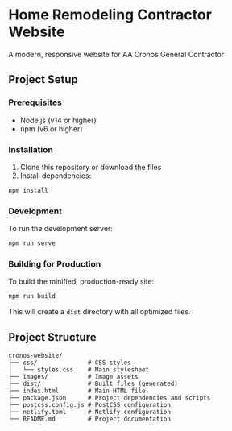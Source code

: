 # Home Remodeling Contractor Website

A modern, responsive website for AA Cronos General Contractor

## Project Setup

### Prerequisites

- Node.js (v14 or higher)
- npm (v6 or higher)

### Installation

1. Clone this repository or download the files
2. Install dependencies:

```bash
npm install
```

### Development

To run the development server:

```bash
npm run serve
```

### Building for Production

To build the minified, production-ready site:

```bash
npm run build
```

This will create a `dist` directory with all optimized files.

## Project Structure

```
cronos-website/
├── css/              # CSS styles
│   └── styles.css    # Main stylesheet
├── images/           # Image assets
├── dist/             # Built files (generated)
├── index.html        # Main HTML file
├── package.json      # Project dependencies and scripts
├── postcss.config.js # PostCSS configuration
├── netlify.toml      # Netlify configuration
└── README.md         # Project documentation
```
